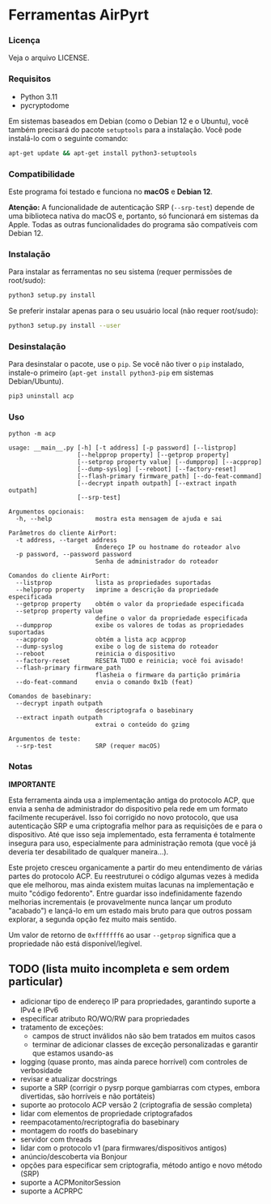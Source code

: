 # Ferramentas AirPyrt

### Licença

Veja o arquivo LICENSE.

### Requisitos

- Python 3.11
- pycryptodome

Em sistemas baseados em Debian (como o Debian 12 e o Ubuntu), você também precisará do pacote `setuptools` para a instalação. Você pode instalá-lo com o seguinte comando:
```bash
apt-get update && apt-get install python3-setuptools
```

### Compatibilidade

Este programa foi testado e funciona no **macOS** e **Debian 12**.

**Atenção:** A funcionalidade de autenticação SRP (`--srp-test`) depende de uma biblioteca nativa do macOS e, portanto, só funcionará em sistemas da Apple. Todas as outras funcionalidades do programa são compatíveis com Debian 12.

### Instalação

Para instalar as ferramentas no seu sistema (requer permissões de root/sudo):
```bash
python3 setup.py install
```

Se preferir instalar apenas para o seu usuário local (não requer root/sudo):
```bash
python3 setup.py install --user
```

### Desinstalação

Para desinstalar o pacote, use o `pip`. Se você não tiver o `pip` instalado, instale-o primeiro (`apt-get install python3-pip` em sistemas Debian/Ubuntu).

```bash
pip3 uninstall acp
```

### Uso

`python -m acp`

    usage: __main__.py [-h] [-t address] [-p password] [--listprop]
                       [--helpprop property] [--getprop property]
                       [--setprop property value] [--dumpprop] [--acpprop]
                       [--dump-syslog] [--reboot] [--factory-reset]
                       [--flash-primary firmware_path] [--do-feat-command]
                       [--decrypt inpath outpath] [--extract inpath outpath]
                       [--srp-test]

    Argumentos opcionais:
      -h, --help            mostra esta mensagem de ajuda e sai

    Parâmetros do cliente AirPort:
      -t address, --target address
                            Endereço IP ou hostname do roteador alvo
      -p password, --password password
                            Senha de administrador do roteador

    Comandos do cliente AirPort:
      --listprop            lista as propriedades suportadas
      --helpprop property   imprime a descrição da propriedade especificada
      --getprop property    obtém o valor da propriedade especificada
      --setprop property value
                            define o valor da propriedade especificada
      --dumpprop            exibe os valores de todas as propriedades suportadas
      --acpprop             obtém a lista acp acpprop
      --dump-syslog         exibe o log de sistema do roteador
      --reboot              reinicia o dispositivo
      --factory-reset       RESETA TUDO e reinicia; você foi avisado!
      --flash-primary firmware_path
                            flasheia o firmware da partição primária
      --do-feat-command     envia o comando 0x1b (feat)

    Comandos de basebinary:
      --decrypt inpath outpath
                            descriptografa o basebinary
      --extract inpath outpath
                            extrai o conteúdo do gzimg

    Argumentos de teste:
      --srp-test            SRP (requer macOS)


### Notas

**IMPORTANTE**

Esta ferramenta ainda usa a implementação antiga do protocolo ACP, que envia a senha de administrador do dispositivo pela rede em um formato facilmente recuperável. Isso foi corrigido no novo protocolo, que usa autenticação SRP e uma criptografia melhor para as requisições de e para o dispositivo. Até que isso seja implementado, esta ferramenta é totalmente insegura para uso, especialmente para administração remota (que você já deveria ter desabilitado de qualquer maneira...).

Este projeto cresceu organicamente a partir do meu entendimento de várias partes do protocolo ACP. Eu reestruturei o código algumas vezes à medida que ele melhorou, mas ainda existem muitas lacunas na implementação e muito "código fedorento". Entre guardar isso indefinidamente fazendo melhorias incrementais (e provavelmente nunca lançar um produto "acabado") e lançá-lo em um estado mais bruto para que outros possam explorar, a segunda opção fez muito mais sentido.

Um valor de retorno de `0xfffffff6` ao usar `--getprop` significa que a propriedade não está disponível/legível.


## TODO (lista muito incompleta e sem ordem particular)

- adicionar tipo de endereço IP para propriedades, garantindo suporte a IPv4 e IPv6
- especificar atributo RO/WO/RW para propriedades
- tratamento de exceções:
  - campos de struct inválidos não são bem tratados em muitos casos
  - terminar de adicionar classes de exceção personalizadas e garantir que estamos usando-as
- logging (quase pronto, mas ainda parece horrível) com controles de verbosidade
- revisar e atualizar docstrings
- suporte a SRP (corrigir o pysrp porque gambiarras com ctypes, embora divertidas, são horríveis e não portáteis)
- suporte ao protocolo ACP versão 2 (criptografia de sessão completa)
- lidar com elementos de propriedade criptografados
- reempacotamento/recriptografia do basebinary
- montagem do rootfs do basebinary
- servidor com threads
- lidar com o protocolo v1 (para firmwares/dispositivos antigos)
- anúncio/descoberta via Bonjour
- opções para especificar sem criptografia, método antigo e novo método (SRP)
- suporte a ACPMonitorSession
- suporte a ACPRPC
